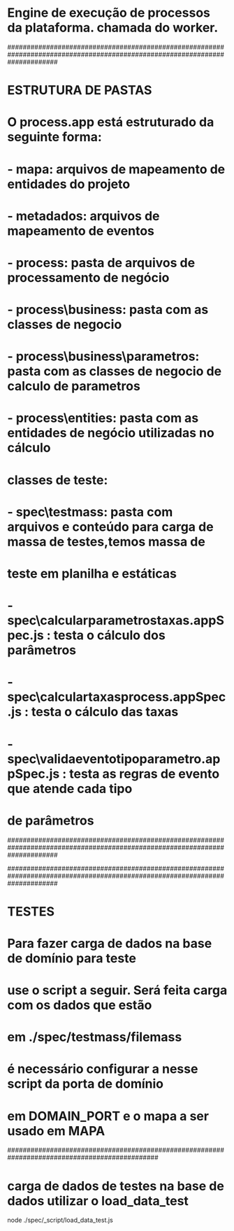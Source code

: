 # Engine de execução de processos da plataforma. chamada do worker.

#############################################################################################################################
#
# ESTRUTURA DE PASTAS 
#
# O process.app está estruturado da seguinte forma:
# - mapa\: arquivos de mapeamento de entidades do projeto
# - metadados\: arquivos de mapeamento de eventos
# - process\: pasta de arquivos de processamento de negócio
# - process\business\: pasta com as classes de negocio
# - process\business\parametros\: pasta com as classes de negocio de calculo de parametros
# - process\entities\: pasta com as entidades de negócio utilizadas no cálculo
#
# classes de teste:
# - spec\testmass\: pasta com arquivos e conteúdo para carga de massa de testes,temos massa de 
#   teste em planilha e estáticas
# - spec\calcularparametrostaxas.appSpec.js : testa o cálculo dos parâmetros
# - spec\calculartaxasprocess.appSpec.js : testa o cálculo das taxas
# - spec\validaeventotipoparametro.appSpec.js : testa as regras de evento que atende cada tipo
#   de parâmetros
#############################################################################################################################


#############################################################################################################################
#
# TESTES 
#
# Para fazer carga de dados na base de domínio para teste 
# use o script a seguir. Será feita carga com os dados que estão
# em ./spec/testmass/filemass
# é necessário configurar a nesse script da porta de domínio
# em DOMAIN_PORT e o mapa a ser usado em MAPA
###############################################################################################

# carga de dados de testes na base de dados utilizar o load_data_test
node ./spec/_script/load_data_test.js
